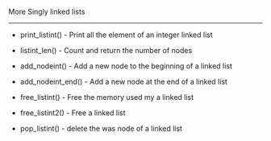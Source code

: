 


More Singly linked lists


-------------------------------------------------------


- print_listint() - Print all the element of an integer linked list


- listint_len() - Count and return the number of nodes


- add_nodeint() - Add a new node to the beginning of a linked list


- add_nodeint_end() - Add a new node at the end of a linked list


- free_listint() - Free the memory used my a linked list


- free_listint2() - Free a linked list


- pop_listint() - delete the was node of a linked list


